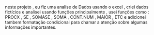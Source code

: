 neste projeto , eu fiz uma analise de Dados usando o excel , criei dados fictícios e analisei usando funções principalmente , usei funções como : PROCX , SE , SOMASE , SOMA , CONT.NUM , MAIOR , ETC e adicionei tambem formatação condicional para chamar a atenção sobre algumas informações importantes.
